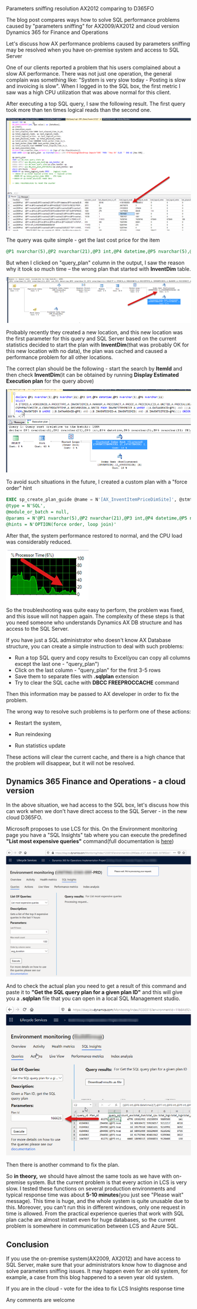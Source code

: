 ﻿



Parameters sniffing resolution AX2012 comparing to D365FO

The blog post compares ways how to solve SQL performance problems caused by "parameters sniffing" for AX2009/AX2012 and cloud version Dynamics 365 for Finance and Operations

Let's discuss how AX performance problems caused by parameters sniffing may be resolved when you have on-premise system and access to SQL Server 

One of our clients reported a problem that his users complained about a slow AX performance. There was not just one operation, the general complain was something like: "System is very slow today - Posting is slow and invoicing is slow". When I logged in to the SQL box, the first metric I saw was a high CPU utilization that was above normal for this client.  

After executing a top SQL query, I saw the following result. The first query took more than ten times logical reads than the second one. 

![TopSQL](TOPSql.png)

The query was quite simple - get the last cost price for the item

```sql
@P1 nvarchar(5),@P2 nvarchar(21),@P3 int,@P4 datetime,@P5 nvarchar(5),@P6 nvarchar(11))SELECT A.ITEMID,A.VERSIONID,A.PRICETYPE,A.INVENTDIMID,A.MARKUP,A.PRICEUNIT,A.PRICE,A.PRICECALCID,A.UNITID,A.PRICEALLOCATEMARKUP,A.PRICEQTY,A.STDCOSTTRANSDATE,A.STDCOSTVOUCHER,A.COSTINGTYPE,A.ACTIVATIONDATE,A.MCSPMFBATCHSIZE,A.CREATEDDATETIME,A.RECVERSION,A.RECID FROM INVENTITEMPRICE A WHERE ((A.DATAAREAID=@P1) AND (((A.ITEMID=@P2) AND (A.PRICETYPE=@P3)) AND (A.ACTIVATIONDATE>@P4))) AND EXISTS (SELECT 'x' FROM INVENTDIM B WHERE ((B.DATAAREAID=@P5) AND ((B.INVENTDIMID=A.INVENTDIMID) AND (B.INVENTSITEID=@P6)))) ORDER BY A.DATAAREAID,A.ACTIVATIONDATE,A.CREATEDDATETIME DESC
```

But when I clicked on "query_plan" column in the output, I saw the reason why it took so much time – the wrong plan that started with **InventDim** table. 

![Wrong plan](WrongPlan.png)

Probably recently they created a new location, and this new location was the first parameter for this query and SQL Server based on the current statistics decided to start the plan with **InventDim**(that was probably OK for this new location with no data), the plan was cached and caused a performance problem for all other locations.

The correct plan should be the following - start the search by **ItemId** and then check **InventDim**(it can be obtained by running **Display Estimated Execution plan** for the query above)

![](GoodPlan.png)

To avoid such situations in the future, I created a custom plan with a "force order" hint

```SQL
EXEC sp_create_plan_guide @name = N'[AX_InventItemPriceDimSite]', @stmt = N'SELECT A.ITEMID,A.VERSIONID,A.PRICETYPE,A.INVENTDIMID,A.MARKUP,A.PRICEUNIT,A.PRICE,A.PRICECALCID,A.UNITID,A.PRICEALLOCATEMARKUP,A.PRICEQTY,A.STDCOSTTRANSDATE,A.STDCOSTVOUCHER,A.COSTINGTYPE,A.ACTIVATIONDATE,A.MCSPMFBATCHSIZE,A.CREATEDDATETIME,A.RECVERSION,A.RECID FROM INVENTITEMPRICE A WHERE ((A.DATAAREAID=@P1) AND (((A.ITEMID=@P2) AND (A.PRICETYPE=@P3)) AND (A.ACTIVATIONDATE>@P4))) AND EXISTS (SELECT ''x'' FROM INVENTDIM B WHERE ((B.DATAAREAID=@P5) AND ((B.INVENTDIMID=A.INVENTDIMID) AND (B.INVENTSITEID=@P6)))) ORDER BY A.DATAAREAID,A.ACTIVATIONDATE,A.CREATEDDATETIME DESC',
@type = N'SQL',
@module_or_batch = null,
@params = N'@P1 nvarchar(5),@P2 nvarchar(21),@P3 int,@P4 datetime,@P5 nvarchar(5),@P6 nvarchar(11)',
@hints = N'OPTION(force order, loop join)'
```

After that, the system performance restored to normal, and the CPU load was considerably reduced.

![CPU utilization](CPUResults.png)

So the troubleshooting was quite easy to perform, the problem was fixed, and this issue will not happen again. The complexity of these steps is that you need someone who understands Dynamics AX DB structure and has access to the SQL Server.

If you have just a SQL administrator who doesn't know AX Database structure, you can create a simple instruction to deal with such problems:  

- Run a top SQL query and copy results to Excel(you can copy all columns except the last one - "query_plan") 
- Click on the last column - "query_plan" for the first 3-5 rows
- Save them to separate files with  **.sqlplan** extension
- Try to clear the SQL cache with **DBCC FREEPROCCACHE** command

Then this information may be passed to AX developer in order to fix the problem.

The wrong way to resolve such problems is to perform one of these actions:

- Restart the system, 

- Run reindexing

- Run statistics update

These actions will clear the current cache, and there is a high chance that the problem will disappear, but it will not be resolved. 

## Dynamics 365 Finance and Operations - a cloud version 

In the above situation, we had access to the SQL box, let's discuss how this can work when we don't have direct access to the SQL Server - in the new cloud D365FO.

Microsoft proposes to use LCS for this. On the Environment monitoring page you have a "SQL Insights" tab where you can execute the predefined **"List most expensive queries"** command(full documentation is [here](https://docs.microsoft.com/en-us/dynamics365/fin-ops-core/dev-itpro/lifecycle-services/performancetroubleshooting))

![](ExpensiveQueries.png)

And to check the actual plan you need to get a result of this command and paste it to **"Get the SQL query plan for a given plan ID"** and this will give you a **.sqlplan** file that you can open in a local SQL Management studio.

![](ExpensiveQueries_getPlan.png)

Then there is another command to fix the plan.

So **in theory,** we should have almost the same tools as we have with on-premise system. But the current problem is that every action in LCS is very slow. I tested these functions on several production environments and typical response time was about **5-10 minutes**(you just see "Please wait" message). This time is huge, and the whole system is quite unusable due to this. Moreover, you can't run this in different windows, only one request in time is allowed. From the practical experience queries that work with SQL plan cache are almost instant even for huge databases, so the current problem is somewhere in communication between LCS and Azure SQL. 

## Conclusion

If you use the on-premise system(AX2009, AX2012) and have access to SQL Server, make sure that your administrators know how to diagnose and solve parameters sniffing issues. It may happen even for an old system, for example, a case from this blog happened to a seven year old system.

If you are in the cloud - vote for the idea to fix LCS Insights response time

Any comments are welcome
